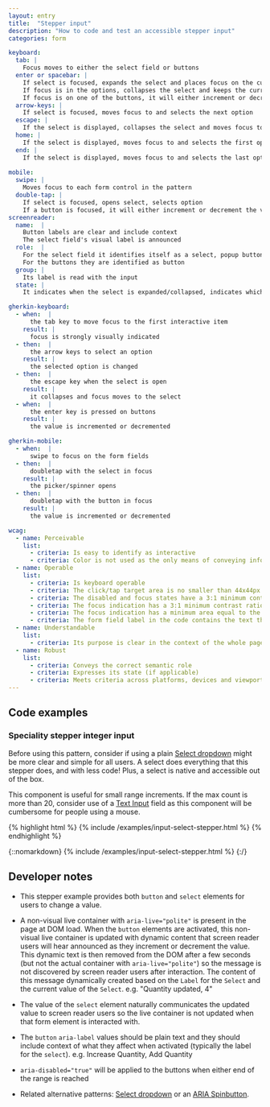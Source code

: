 ```yaml
---
layout: entry
title:  "Stepper input"
description: "How to code and test an accessible stepper input"
categories: form

keyboard:
  tab: |
    Focus moves to either the select field or buttons
  enter or spacebar: |
    If select is focused, expands the select and places focus on the currently selected option in the list 
    If focus is in the options, collapses the select and keeps the currently selected option.
    If focus is on one of the buttons, it will either increment or decrement the value
  arrow-keys: |
    If select is focused, moves focus to and selects the next option
  escape: |
    If the select is displayed, collapses the select and moves focus to the button
  home: |
    If the select is displayed, moves focus to and selects the first option
  end: |
    If the select is displayed, moves focus to and selects the last option
     
mobile:
  swipe: |
    Moves focus to each form control in the pattern
  double-tap: |
    If select is focused, opens select, selects option
    If a button is focused, it will either increment or decrement the value
screenreader:
  name:  |
    Button labels are clear and include context
    The select field's visual label is announced
  role:  |
    For the select field it identifies itself as a select, popup button, menu/submenu or listbox
    For the buttons they are identified as button
  group: |
    Its label is read with the input
  state: |
    It indicates when the select is expanded/collapsed, indicates which option is selected

gherkin-keyboard: 
  - when:  |
      the tab key to move focus to the first interactive item
    result: |
      focus is strongly visually indicated
  - then:  |
      the arrow keys to select an option
    result: |
      the selected option is changed
  - then:  |
      the escape key when the select is open 
    result: |
      it collapses and focus moves to the select
  - when:  |
      the enter key is pressed on buttons
    result: |
      the value is incremented or decremented    

gherkin-mobile:
  - when:  |
      swipe to focus on the form fields
  - then:  |
      doubletap with the select in focus
    result: |
      the picker/spinner opens
  - then:  |
      doubletap with the button in focus
    result: |
      the value is incremented or decremented

wcag:
  - name: Perceivable
    list:
      - criteria: Is easy to identify as interactive
      - criteria: Color is not used as the only means of conveying information
  - name: Operable
    list:
      - criteria: Is keyboard operable
      - criteria: The click/tap target area is no smaller than 44x44px
      - criteria: The disabled and focus states have a 3:1 minimum contrast ratio against default
      - criteria: The focus indication has a 3:1 minimum contrast ratio against adjacent elements
      - criteria: The focus indication has a minimum area equal to the width of the element and 2px in height
      - criteria: The form field label in the code contains the text that is visually presented
  - name: Understandable
    list:
      - criteria: Its purpose is clear in the context of the whole page
  - name: Robust
    list:
      - criteria: Conveys the correct semantic role 
      - criteria: Expresses its state (if applicable)
      - criteria: Meets criteria across platforms, devices and viewports
---
```


## Code examples

### Speciality stepper integer input
Before using this pattern, consider if using a plain [Select dropdown](https://www.magentaa11y.com/checklist-web/select/) might be more clear and simple for all users. A select does everything that this stepper does, and with less code! Plus, a select is native and accessible out of the box.

This component is useful for small range increments. If the max count is more than 20, consider use of a [Text Input](http://127.0.0.1:4000/checklist-web/text-input/) field as this component will be cumbersome for people using a mouse.

{% highlight html %}
{% include /examples/input-select-stepper.html %}
{% endhighlight %}

{::nomarkdown}
<example>
{% include /examples/input-select-stepper.html %}
</example>
{:/}

## Developer notes

- This stepper example provides both `button` and `select` elements for users to change a value.

- A non-visual live container with `aria-live="polite"` is present in the page at DOM load. When the `button` elements are activated, this non-visual live container is updated with dynamic content that screen reader users will hear announced as they increment or decrement the value. This dynamic text is then removed from the DOM after a few seconds (but not the actual container with `aria-live="polite"`) so the message is not discovered by screen reader users after interaction. The content of this message dynamically created based on the <code>Label</code> for the <code>Select</code> and the current value of the <code>Select</code>. e.g. "Quantity updated, 4"

- The value of the `select` element naturally communicates the updated value to screen reader users so the live container is not updated when that form element is interacted with.

- The `button` `aria-label` values should be plain text and they should include context of what they affect when activated (typically the label for the `select`).  e.g. Increase Quantity, Add Quantity

- <code>aria-disabled="true"</code> will be applied to the buttons when either end of the range is reached

- Related alternative patterns: [Select dropdown](https://www.magentaa11y.com/checklist-web/select/) or an [ARIA Spinbutton](https://www.w3.org/WAI/ARIA/apg/patterns/spinbutton/examples/datepicker-spinbuttons/).